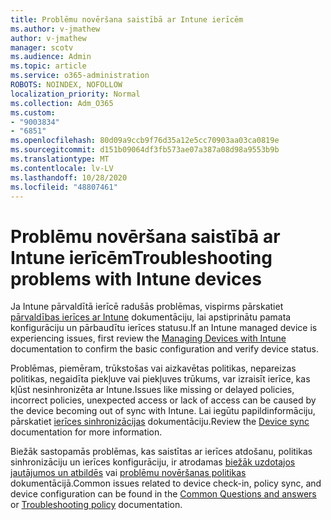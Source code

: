 ```yaml
---
title: Problēmu novēršana saistībā ar Intune ierīcēm
ms.author: v-jmathew
author: v-jmathew
manager: scotv
ms.audience: Admin
ms.topic: article
ms.service: o365-administration
ROBOTS: NOINDEX, NOFOLLOW
localization_priority: Normal
ms.collection: Adm_O365
ms.custom:
- "9003834"
- "6851"
ms.openlocfilehash: 80d09a9ccb9f76d35a12e5cc70903aa03ca0819e
ms.sourcegitcommit: d151b09064df3fb573ae07a387a08d98a9553b9b
ms.translationtype: MT
ms.contentlocale: lv-LV
ms.lasthandoff: 10/28/2020
ms.locfileid: "48807461"
---
```

# <a name="troubleshooting-problems-with-intune-devices"></a><span data-ttu-id="90d63-102">Problēmu novēršana saistībā ar Intune ierīcēm</span><span class="sxs-lookup"><span data-stu-id="90d63-102">Troubleshooting problems with Intune devices</span></span>

<span data-ttu-id="90d63-103">Ja Intune pārvaldītā ierīcē radušās problēmas, vispirms pārskatiet [pārvaldības ierīces ar Intune](https://docs.microsoft.com/mem/intune/protect/endpoint-security-manage-devices) dokumentāciju, lai apstiprinātu pamata konfigurāciju un pārbaudītu ierīces statusu.</span><span class="sxs-lookup"><span data-stu-id="90d63-103">If an Intune managed device is experiencing issues, first review the [Managing Devices with Intune](https://docs.microsoft.com/mem/intune/protect/endpoint-security-manage-devices) documentation to confirm the basic configuration and verify device status.</span></span>

<span data-ttu-id="90d63-104">Problēmas, piemēram, trūkstošas vai aizkavētas politikas, nepareizas politikas, negaidīta piekļuve vai piekļuves trūkums, var izraisīt ierīce, kas kļūst nesinhronizēta ar Intune.</span><span class="sxs-lookup"><span data-stu-id="90d63-104">Issues like missing or delayed policies, incorrect policies, unexpected access or lack of access can be caused by the device becoming out of sync with Intune.</span></span> <span data-ttu-id="90d63-105">Lai iegūtu papildinformāciju, pārskatiet [ierīces sinhronizācijas](https://docs.microsoft.com/mem/intune/remote-actions/device-sync) dokumentāciju.</span><span class="sxs-lookup"><span data-stu-id="90d63-105">Review the [Device sync](https://docs.microsoft.com/mem/intune/remote-actions/device-sync) documentation for more information.</span></span>

<span data-ttu-id="90d63-106">Biežāk sastopamās problēmas, kas saistītas ar ierīces atdošanu, politikas sinhronizāciju un ierīces konfigurāciju, ir atrodamas [biežāk uzdotajos jautājumos un atbildēs](https://docs.microsoft.com/mem/intune/configuration/device-profile-troubleshoot) vai [problēmu novēršanas politikas](https://docs.microsoft.com/mem/intune/configuration/troubleshoot-policies-in-microsoft-intune) dokumentācijā.</span><span class="sxs-lookup"><span data-stu-id="90d63-106">Common issues related to device check-in, policy sync, and device configuration can be found in the [Common Questions and answers](https://docs.microsoft.com/mem/intune/configuration/device-profile-troubleshoot) or [Troubleshooting policy](https://docs.microsoft.com/mem/intune/configuration/troubleshoot-policies-in-microsoft-intune) documentation.</span></span>
